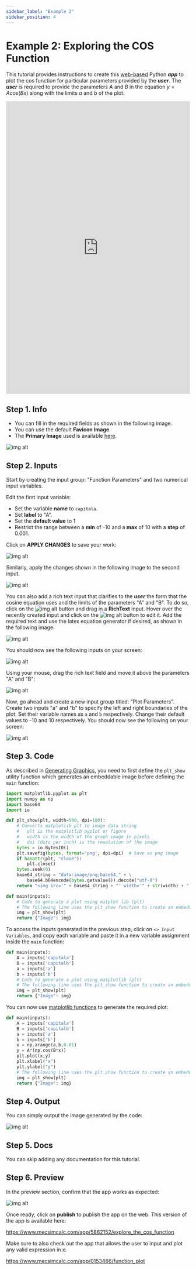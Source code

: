 ```yaml
---
sidebar_label: "Example 2"
sidebar_position: 4
---
```


# Example 2: Exploring the COS Function

This tutorial provides instructions to create this [web-based](https://www.mecsimcalc.com/app/5862152/explore_the_cos_function) Python **_app_** to plot the cos function for particular parameters provided by the _**user**_. The _**user**_ is required to provide the parameters $A$ and $B$ in the equation $y=Acos(Bx)$ along with the limits $a$ and $b$ of the plot.

<div style={{width: "100%", height: "800px", overflow: "hidden"}}>
<iframe src='https://www.mecsimcalc.com/app/5862152/explore_the_cos_function' style={{position:"relative", left:"-45px", top:"-48px"}} width="100%" height="800" title="MecSimCalc" frameborder="0"></iframe>
</div>

## Step 1. Info

- You can fill in the required fields as shown in the following image.
- You can use the default **Favicon Image**.
- The **Primary Image** used is available [here](/docs/getting-started/ex2_primary.png).

<div style={{textAlign: 'center'}}>

![img alt](/docs/getting-started/ex2_info.png)

</div>

## Step 2. Inputs

Start by creating the input group: "Function Parameters" and two numerical input variables.

Edit the first input variable:

- Set the variable **name** to `capitala`.
- Set **label** to "A".
- Set the **default value** to 1
- Restrict the range between a **min** of -10 and a **max** of 10 with a **step** of 0.001.

Click on **APPLY CHANGES** to save your work:

<div style={{textAlign: 'center'}}>

![img alt](/docs/getting-started/ex2_edit_input1.png)

</div>

Similarly, apply the changes shown in the following image to the second input.

<div style={{textAlign: 'center'}}>

![img alt](/docs/getting-started/ex2_edit_input2.png)

</div>

You can also add a rich text input that clarifies to the _**user**_ the form that the cosine equation uses and the limits of the parameters "A" and "B". To do so, click on the ![img alt](/docs/getting-started/add_btn.png) button and drag in a **RichText** input. Hover over the recently created input and click on the ![img alt](/docs/getting-started/edit_btn.png) button to edit it. Add the required text and use the latex equation generator if desired, as shown in the following image:

<div style={{textAlign: 'center'}}>

![img alt](/docs/getting-started/ex2_edit_input3.png)

</div>

You should now see the following inputs on your screen:

<div style={{textAlign: 'center'}}>

![img alt](/docs/getting-started/ex2_group1.png)

</div>

Using your mouse, drag the rich text field and move it above the parameters "A" and "B":

<div style={{textAlign: 'center'}}>

![img alt](/docs/getting-started/ex2_group1_drag.png)

</div>

Now, go ahead and create a new input group titled: "Plot Parameters". Create two inputs "a" and "b" to specify the left and right boundaries of the plot. Set their variable names as `a` and `b` respectively. Change their default values to -10 and 10 respectively. You should now see the following on your screen:

<div style={{textAlign: 'center'}}>

![img alt](/docs/getting-started/ex2_inputs.png)

</div>

## Step 3. Code

As described in [Generating Graphics](/getting-started/graphics), you need to first define the `plt_show` utility function which generates an embeddable image before defining the `main` function:

```python
import matplotlib.pyplot as plt
import numpy as np
import base64
import io

def plt_show(plt, width=500, dpi=100):
    # Converts matplotlib plt to image data string
    #   plt is the matplotlib pyplot or figure
    #   width is the width of the graph image in pixels
    #   dpi (dots per inch) is the resolution of the image
    bytes = io.BytesIO()
    plt.savefig(bytes, format='png', dpi=dpi)  # Save as png image
    if hasattr(plt, "close"):
        plt.close()
    bytes.seek(0)
    base64_string = "data:image/png;base64," + \
        base64.b64encode(bytes.getvalue()).decode("utf-8")
    return "<img src='" + base64_string + "' width='" + str(width) + "'>"

def main(inputs):
    # Code to generate a plot using matplot lib (plt)
    # The following line uses the plt_show function to create an embeddable image
    img = plt_show(plt)
    return {"Image": img}
```

To access the inputs generated in the previous step, click on `<> Input Variables`, and copy each variable and paste it in a new variable assignment inside the `main` function:

```python
def main(inputs):
    A = inputs['capitala']
    B = inputs['capitalb']
    a = inputs['a']
    b = inputs['b']
    # Code to generate a plot using matplotlib (plt)
    # The following line uses the plt_show function to create an embeddable image
    img = plt_show(plt)
    return {"Image": img}
```

You can now use [matplotlib functions](https://matplotlib.org/stable/plot_types/index) to generate the required plot:

```python
def main(inputs):
    A = inputs['capitala']
    B = inputs['capitalb']
    a = inputs['a']
    b = inputs['b']
    x = np.arange(a,b,0.01)
    y = A*(np.cos(B*x))
    plt.plot(x,y)
    plt.xlabel("x")
    plt.ylabel("y")
    # The following line uses the plt_show function to create an embeddable image
    img = plt_show(plt)
    return {"Image": img}
```

## Step 4. Output

You can simply output the image generated by the code:

<div style={{textAlign: 'center'}}>

![img alt](/docs/getting-started/ex2_outputs.png)

</div>

## Step 5. Docs

You can skip adding any documentation for this tutorial.

## Step 6. Preview

In the preview section, confirm that the app works as expected:

<div style={{textAlign: 'center'}}>

![img alt](/docs/getting-started/ex2_preview.png)

</div>

Once ready, click on **publish** to publish the app on the web.
This version of the app is available here:

https://www.mecsimcalc.com/app/5862152/explore_the_cos_function

Make sure to also check out the app that allows the user to input and plot any valid expression in x:

https://www.mecsimcalc.com/app/0153466/function_plot
